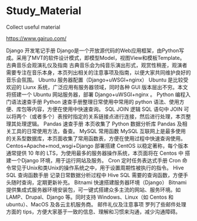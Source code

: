 # Study_Material

Collect useful material

https://www.gairuo.com/


Django 开发笔记手册
Django是一个开放源代码的Web应用框架，由Python写成。采用了MVT的软件设计模式，即模型Model，视图View和模板Template。
古典音乐会观演礼仪及指南
古典音乐会为纯音乐演出形式，观赏性稍差，观演者需要专注在音乐本身，本页列出相关的注意事项及指南，以便大家共同维护良好的音乐会氛围。
Ubuntu 服务器配置（Django+uWSGI+nginx）
Ubuntu 是比较受欢迎的 Liunx 系统，广泛应用有服务器领域，同时各种 GUI 版本层出不穷。本文将搭建一个 Ubuntu 网站服务器，部署 Django+uWSGI+nginx 。
Python 编程入门语法速查手册
Python 速查手册整理日常使用中常用的 python 语法、使用方便、库包等内容，方便在使用中快速查询。
SQL JOIN 逻辑
SQL 语句中 JOIN 可以将两个（或者多个）表按时指定的关系链接点进行连接，然后进行处理，本页整理其处理逻辑。
Pandas 速查手册
本页收集了 Python 数据分析库 Pandas 及相关工具的日常使用方法，备查。
MySQL 常用函数
MySQL 互联网上是最多使用的关系型数据库，本页面收集了常用函数表，方便在使用过程中快速查询使用。
Centos+Apache+mod_wsgi+Django 部署搭建
CentOS 以稳定著称，每个版本通常提供 10 年的 LTS，为使用最多的服务器操作系统，本页面将在 Centos 中 搭建一个Django 环境，用于运行网站及服务。
Cron 定时任务表达式手册
Cron 命令常见于Unix和类Unix的操作系统之中，用于设置周期性被执行的指令。
Hive SQL 查询函数手册
记录日常数据分析过程中 Hive SQL 需要的查询函数，方便手头随时查询，定期更新补充。
Bitnami 快速搭建服务器环境（Django）
Bitnami 提供集成式服务器环境安装包，可一键式搭建众多主流的网站、服务环境。如 LAMP、Drupal、Django 等。同时支持 Windows、Linux（如 Centos 和 ubuntu）、MacOS 及各云主机服务商。
邮件礼仪及注意事项
罗列了些邮件处理方面的 tips，方便大家基于一致的信息、理解和习惯来沟通，减少沟通障碍。
